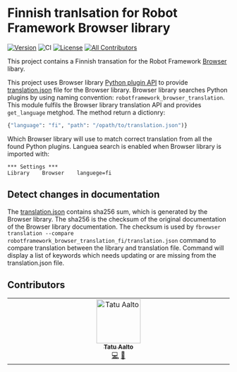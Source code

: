 # Finnish tranlsation for Robot Framework Browser library
[![Version](https://img.shields.io/pypi/v/robotframework-browser-translation-fi.svg)](https://pypi.python.org/pypi/robotframework-browser-translation-fi)
![CI](https://github.com/MarketSquare/robotframework-browser-translation-fi/actions/workflows/on-push.yml/badge.svg)
[![License](https://img.shields.io/badge/License-Apache%202.0-blue.svg)](https://opensource.org/licenses/Apache-2.0)
[![All Contributors](https://img.shields.io/github/all-contributors/MarketSquare/robotframework-browser-translation-fi?color=ee8449&style=flat-square)](#contributors)


This project contains a Finnish transation for the Robot Framework
[Browser](https://github.com/MarketSquare/robotframework-browser)
libary.

This project uses Browser library
[Python plugin API](https://packaging.python.org/en/latest/guides/creating-and-discovering-plugins/)
to provide
[translation.json](https://github.com/MarketSquare/robotframework-browser-translation-fi/blob/main/robotframework_browser_translation_fi/translation.json)
file for the Browser library. Browser library searches Python plugins by using
naming convention: `robotframework_browser_translation`. This module
fulfils the Browser library translation API and provides `get_language`
metghod. The method return a dictionry:

```Python
{"language": "fi", "path": "/opath/to/translation.json")}
```
Which Browser library will use to match correct translation from all
the found Python plugins. Languea search is enabled when Browser
library is imported with:

```robotRobotFramework
*** Settings ***
Library    Browser    languege=fi
```

## Detect changes in documentation
The
[translation.json](https://github.com/MarketSquare/robotframework-browser-translation-fi/blob/main/robotframework_browser_translation_fi/translation.json)
contains sha256 sum, which is generated by the Browser library. The sha256
is the checksum of the original documentation of the Browser library documentation.
The checksum is used by
`fbrowser translation --compare robotframework_browser_translation_fi/translation.json`
command to compare translation between the library and translation file. Command will
display a list of keywords which needs updating or are missing from the translation.json
file.

## Contributors

<!-- ALL-CONTRIBUTORS-LIST:START - Do not remove or modify this section -->
<!-- prettier-ignore-start -->
<!-- markdownlint-disable -->
<table>
  <tbody>
    <tr>
      <td align="center" valign="top" width="14.28%"><a href="https://github.com/aaltat"><img src="https://avatars.githubusercontent.com/u/2665023?v=4?s=100" width="100px;" alt="Tatu Aalto"/><br /><sub><b>Tatu Aalto</b></sub></a><br /><a href="#code-aaltat" title="Code">💻</a> <a href="#doc-aaltat" title="Documentation">📖</a></td>
    </tr>
  </tbody>
</table>

<!-- markdownlint-restore -->
<!-- prettier-ignore-end -->

<!-- ALL-CONTRIBUTORS-LIST:END -->
